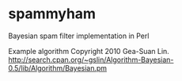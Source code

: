 spammyham
=========

Bayesian spam filter implementation in Perl

Example algorithm Copyright 2010 Gea-Suan Lin.
http://search.cpan.org/~gslin/Algorithm-Bayesian-0.5/lib/Algorithm/Bayesian.pm